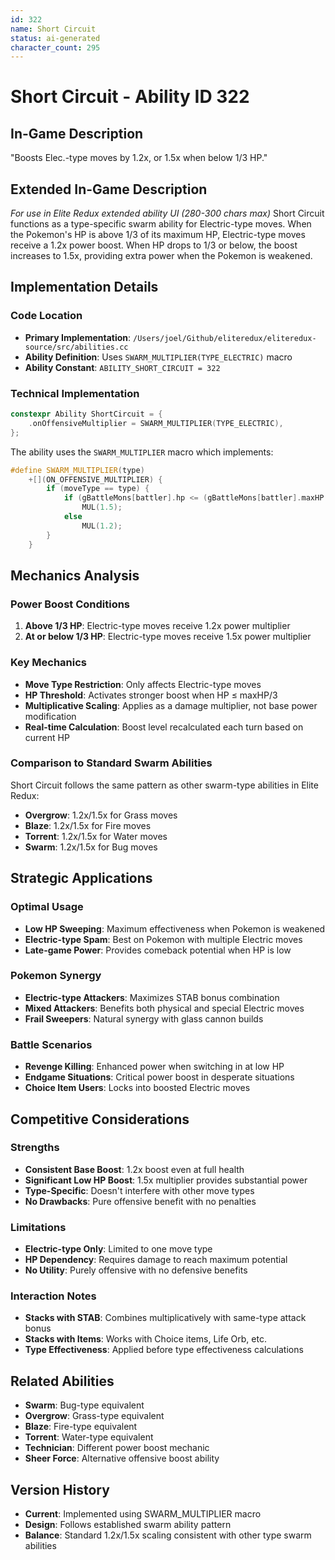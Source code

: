 ```yaml
---
id: 322
name: Short Circuit
status: ai-generated
character_count: 295
---
```


# Short Circuit - Ability ID 322

## In-Game Description
"Boosts Elec.-type moves by 1.2x, or 1.5x when below 1/3 HP."

## Extended In-Game Description
*For use in Elite Redux extended ability UI (280-300 chars max)*
Short Circuit functions as a type-specific swarm ability for Electric-type moves. When the Pokemon's HP is above 1/3 of its maximum HP, Electric-type moves receive a 1.2x power boost. When HP drops to 1/3 or below, the boost increases to 1.5x, providing extra power when the Pokemon is weakened.

## Implementation Details

### Code Location
- **Primary Implementation**: `/Users/joel/Github/eliteredux/eliteredux-source/src/abilities.cc`
- **Ability Definition**: Uses `SWARM_MULTIPLIER(TYPE_ELECTRIC)` macro
- **Ability Constant**: `ABILITY_SHORT_CIRCUIT = 322`

### Technical Implementation
```cpp
constexpr Ability ShortCircuit = {
    .onOffensiveMultiplier = SWARM_MULTIPLIER(TYPE_ELECTRIC),
};
```

The ability uses the `SWARM_MULTIPLIER` macro which implements:
```cpp
#define SWARM_MULTIPLIER(type)                                               \
    +[](ON_OFFENSIVE_MULTIPLIER) {                                           \
        if (moveType == type) {                                              \
            if (gBattleMons[battler].hp <= (gBattleMons[battler].maxHP / 3)) \
                MUL(1.5);                                                    \
            else                                                             \
                MUL(1.2);                                                    \
        }                                                                    \
    }
```

## Mechanics Analysis

### Power Boost Conditions
1. **Above 1/3 HP**: Electric-type moves receive 1.2x power multiplier
2. **At or below 1/3 HP**: Electric-type moves receive 1.5x power multiplier

### Key Mechanics
- **Move Type Restriction**: Only affects Electric-type moves
- **HP Threshold**: Activates stronger boost when HP ≤ maxHP/3
- **Multiplicative Scaling**: Applies as a damage multiplier, not base power modification
- **Real-time Calculation**: Boost level recalculated each turn based on current HP

### Comparison to Standard Swarm Abilities
Short Circuit follows the same pattern as other swarm-type abilities in Elite Redux:
- **Overgrow**: 1.2x/1.5x for Grass moves
- **Blaze**: 1.2x/1.5x for Fire moves  
- **Torrent**: 1.2x/1.5x for Water moves
- **Swarm**: 1.2x/1.5x for Bug moves

## Strategic Applications

### Optimal Usage
- **Low HP Sweeping**: Maximum effectiveness when Pokemon is weakened
- **Electric-type Spam**: Best on Pokemon with multiple Electric moves
- **Late-game Power**: Provides comeback potential when HP is low

### Pokemon Synergy
- **Electric-type Attackers**: Maximizes STAB bonus combination
- **Mixed Attackers**: Benefits both physical and special Electric moves
- **Frail Sweepers**: Natural synergy with glass cannon builds

### Battle Scenarios
- **Revenge Killing**: Enhanced power when switching in at low HP
- **Endgame Situations**: Critical power boost in desperate situations
- **Choice Item Users**: Locks into boosted Electric moves

## Competitive Considerations

### Strengths
- **Consistent Base Boost**: 1.2x boost even at full health
- **Significant Low HP Boost**: 1.5x multiplier provides substantial power
- **Type-Specific**: Doesn't interfere with other move types
- **No Drawbacks**: Pure offensive benefit with no penalties

### Limitations
- **Electric-type Only**: Limited to one move type
- **HP Dependency**: Requires damage to reach maximum potential
- **No Utility**: Purely offensive with no defensive benefits

### Interaction Notes
- **Stacks with STAB**: Combines multiplicatively with same-type attack bonus
- **Stacks with Items**: Works with Choice items, Life Orb, etc.
- **Type Effectiveness**: Applied before type effectiveness calculations

## Related Abilities
- **Swarm**: Bug-type equivalent 
- **Overgrow**: Grass-type equivalent
- **Blaze**: Fire-type equivalent
- **Torrent**: Water-type equivalent
- **Technician**: Different power boost mechanic
- **Sheer Force**: Alternative offensive boost ability

## Version History
- **Current**: Implemented using SWARM_MULTIPLIER macro
- **Design**: Follows established swarm ability pattern
- **Balance**: Standard 1.2x/1.5x scaling consistent with other type swarm abilities